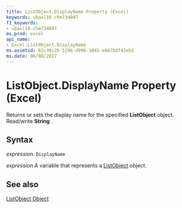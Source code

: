 ```yaml
---
title: ListObject.DisplayName Property (Excel)
keywords: vbaxl10.chm734097
f1_keywords:
- vbaxl10.chm734097
ms.prod: excel
api_name:
- Excel.ListObject.DisplayName
ms.assetid: 02c30c2b-5296-d996-1045-e867bdf41eb1
ms.date: 06/08/2017
---
```



# ListObject.DisplayName Property (Excel)

Returns or sets the display name for the specified  **ListObject** object. Read/write **String** .


## Syntax

 _expression_. `DisplayName`

 _expression_ A variable that represents a [ListObject](./Excel.ListObject.md) object.


## See also


[ListObject Object](Excel.ListObject.md)

